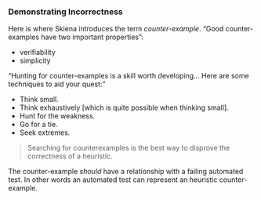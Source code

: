 ### Demonstrating Incorrectness

Here is where Skiena introduces the term _counter-example_. “Good counter-examples have two important properties”:

* verifiability
* simplicity

“Hunting for counter-examples is a skill worth developing… Here are some techniques to aid your quest:”

* Think small.
* Think exhaustively [which is quite possible when thinking small].
* Hunt for the weakness.
* Go for a tie.
* Seek extremes.

>Searching for counterexamples is the best way to disprove the correctness of a heuristic.

The counter-example _should_ have a relationship with a failing automated test. In other words an automated test can represent an heuristic counter-example.